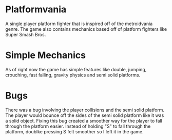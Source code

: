 # Platformvania
A single player platform fighter that is inspired off of the metroidvania genre. The game also contains mechanics based off of platform fighters like Super Smash Bros.

# Simple Mechanics
As of right now the game has simple features like double, jumping, crouching, fast falling, gravity physics and semi solid platforms.

# Bugs
There was a bug involving the player collisions and the semi solid platform. The player would bounce off the sides of the semi solid platform like it was a solid object. Fixing this bug created 
a smoother way for the player to fall through the platform easier. Instead of holding "S" to fall through the platform, doublke pressing S felt smoother so I left it in the game.

